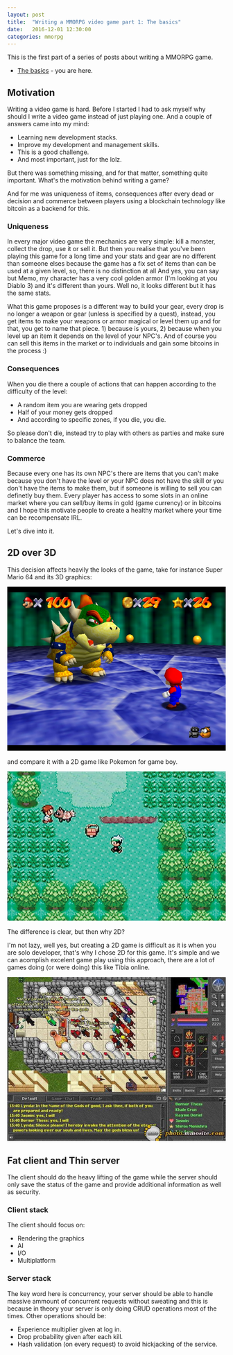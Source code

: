 ```yaml
---
layout: post
title:  "Writing a MMORPG video game part 1: The basics"
date:   2016-12-01 12:30:00
categories: mmorpg
---
```


This is the first part of a series of posts about writing a MMORPG game.

  * [The basics]({{site.baseurl}}/mmorpg/2016/12/01/writing-mmorpg.html) - you are here.

## Motivation
Writing a video game is hard. Before I started I had to ask myself why should I write a video game instead of just playing one. 
And a couple of answers came into my mind:

* Learning new development stacks.
* Improve my development and management skills.
* This is a good challenge.
* And most important, just for the lolz.

But there was something missing, and for that matter, something quite important. What's the motivation behind writing a game?

And for me was uniqueness of items, consequences after every dead or decision and commerce 
between players using a blockchain technology like bitcoin as a backend for this.

### Uniqueness
In every major video game the mechanics are very simple: kill a monster, collect the drop, use it or sell it. But then you realise that you've been playing 
this game for a long time and your stats and gear are no different than someone elses because the game has a fix set of items than can be used at a given level, so, 
there is no distinction at all And yes, you can say but Memo, my character has a very cool golden armor (I'm looking at you Diablo 3) 
and it's different than yours. Well no, it looks different but it has the same stats.

What this game proposes is a different way to build your gear, every drop is no longer a weapon or gear (unless is specified by a quest), instead, you get items to make
your weapons or armor magical or level them up and for that, you get to name that piece. 1) because is yours, 2) because when you level up an item it depends on the level of
your NPC's. And of course you can sell this items in the market or to individuals and gain some bitcoins in the process :)

### Consequences
When you die there a couple of actions that can happen according to the difficulty of the level:

* A random item you are wearing gets dropped
* Half of your money gets dropped
* And according to specific zones, if you die, you die.

So please don't die, instead try to play with others as parties and make sure to balance the team.

### Commerce
Because every one has its own NPC's there are items that you can't make because you don't have the level or your NPC does not have the skill or you don't have the items
to make them, but if someone is willing to sell you can definetly buy them. Every player has access to some slots in an online market where you can sell/buy items in gold 
(game currency) or in bitcoins and I hope this motivate people to create a healthy market where your time can be recompensate IRL.


Let's dive into it.

## 2D over 3D

This decision affects heavily the looks of the game, take for instance Super Mario 64 and its 3D graphics:

![Super Mario 64](/images/mario.jpg)

and compare it with a 2D game like Pokemon for game boy.

![Pokemon](/images/pokemon.jpg)

The difference is clear, but then why 2D?

I'm not lazy, well yes, but creating a 2D game is difficult as it is when you are solo developer, that's why I chose 2D for this game.
It's simple and we can acomplish excelent game play using this approach, there are a lot of games doing (or were doing) this like Tibia online.

![Tibia](/images/tibia.jpg)


## Fat client and Thin server
The client should do the heavy lifting of the game while the server should only save the status of the game and provide additional information as well as security.

### Client stack
The client should focus on:

* Rendering the graphics
* AI
* I/O
* Multiplatform

### Server stack
The key word here is concurrency, your server should be able to handle massive ammount of concurrent requests without sweating 
and this is because in theory your server is only doing CRUD operations most of the times. Other operations should be:

* Experience multiplier given at log in.
* Drop probability given after each kill.
* Hash validation (on every request) to avoid hickjacking of the service.
